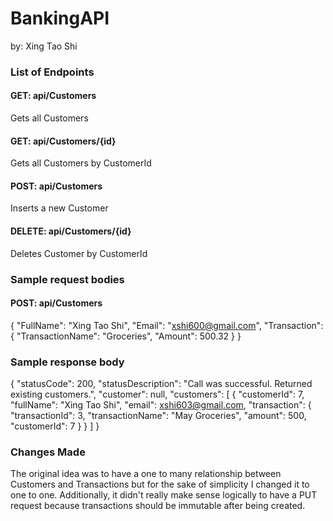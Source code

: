 # BankingAPI
by: Xing Tao Shi

###	List of Endpoints

#### GET: api/Customers
Gets all Customers


#### GET: api/Customers/{id}
Gets all Customers by CustomerId


#### POST: api/Customers
Inserts a new Customer


#### DELETE: api/Customers/{id}
Deletes Customer by CustomerId

###	Sample request bodies

#### POST: api/Customers
{
    "FullName": "Xing Tao Shi",
    "Email": "xshi600@gmail.com",
    "Transaction": {
        "TransactionName": "Groceries",
        "Amount": 500.32
    }
}

###	Sample response body
{
  "statusCode": 200,
  "statusDescription": "Call was successful. Returned existing customers.",
  "customer": null,
  "customers": [
    {
      "customerId": 7,
      "fullName": "Xing Tao Shi",
      "email": xshi603@gmail.com,
      "transaction": {
        "transactionId": 3,
        "transactionName": "May Groceries",
        "amount": 500,
        "customerId": 7
      }
    }
  ]
}

###	Changes Made
The original idea was to have a one to many relationship between Customers and Transactions but for the sake of simplicity I changed it to one to one.
Additionally, it didn't really make sense logically to have a PUT request because transactions should be immutable after being created.
